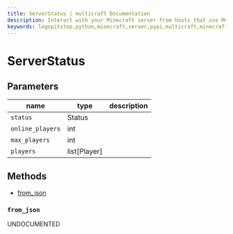 ```yaml
---
title: ServerStatus | multicraft Documentation
description: Interact with your Minecraft server from hosts that use Multicraft using Python
keywords: legopitstop,python,minecraft,server,pypi,multicraft,minecraftserver,pythonpackage
---
```


# ServerStatus

## Parameters

| name             | type         | description |
| ---------------- | ------------ | ----------- |
| `status`         | Status       |             |
| `online_players` | int          |             |
| `max_players`    | int          |             |
| `players`        | list[Player] |             |

## Methods

- [from_json](#from_json)

### `from_json`

UNDOCUMENTED
